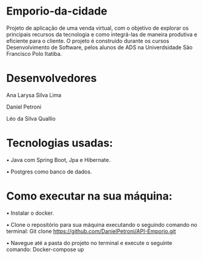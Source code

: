 # Emporio-da-cidade
Projeto de aplicação de uma venda virtual, com o objetivo de explorar os principais recursos da tecnologia e como integrá-las de maneira produtiva e eficiente para o cliente. O projeto é construído durante os cursos Desenvolvimento de Software, pelos alunos de ADS na Univerdsidade São Francisco Polo Itatiba.

# Desenvolvedores

Ana Larysa Silva Lima

Daniel Petroni

Léo da Silva Quallio

# Tecnologias usadas:
  
• Java com Spring Boot, Jpa e Hibernate.

• Postgres como banco de dados. 

# Como executar na sua máquina:

• Instalar o docker.

• Clone o repositório para sua máquina executando o seguindo comando no terminal:
Git clone https://github.com/DanielPetroni/API-Emporio.git

• Navegue até a pasta do projeto no terminal e execute o seguinte comando:
Docker-compose up